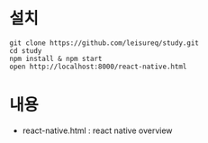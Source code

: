 # 설치

```
git clone https://github.com/leisureq/study.git
cd study
npm install & npm start
open http://localhost:8000/react-native.html
```

# 내용

* react-native.html : react native overview
